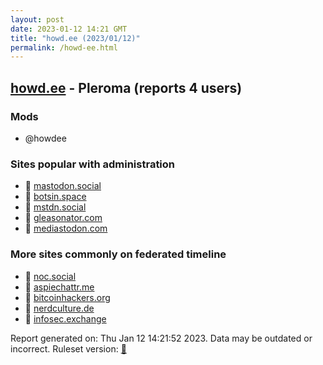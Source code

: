 ```yaml
---
layout: post
date: 2023-01-12 14:21 GMT
title: "howd.ee (2023/01/12)"
permalink: /howd-ee.html
---
```


## [howd.ee](https://howd.ee) - Pleroma (reports 4 users)

### Mods
 * @howdee

### Sites popular with administration

* 🐘 [mastodon.social](/mastodon-social.html)
* 🐘 [botsin.space](/botsin-space.html)
* 🐘 [mstdn.social](/mstdn-social.html)
* 🐘 [gleasonator.com](/gleasonator-com.html)
* 🐘 [mediastodon.com](/mediastodon-com.html)

### More sites commonly on federated timeline

* 🐘 [noc.social](/noc-social.html)
* 🐘 [aspiechattr.me](/aspiechattr-me.html)
* 🐘 [bitcoinhackers.org](/bitcoinhackers-org.html)
* 🐘 [nerdculture.de](/nerdculture-de.html)
* 🐘 [infosec.exchange](/infosec-exchange.html)

Report generated on: Thu Jan 12 14:21:52 2023. Data may be outdated or incorrect.
Ruleset version: [🧁](/version-cupcake)
